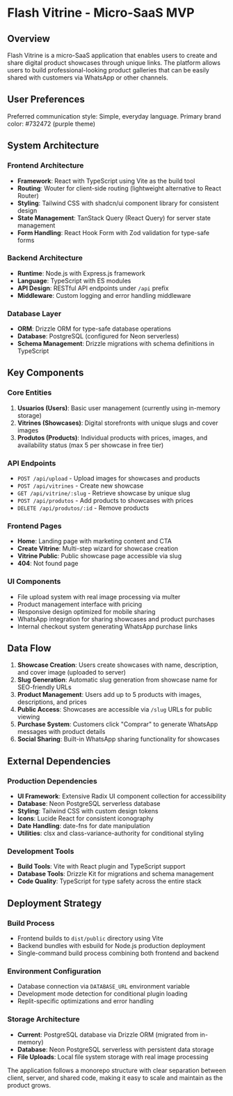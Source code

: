 # Flash Vitrine - Micro-SaaS MVP

## Overview

Flash Vitrine is a micro-SaaS application that enables users to create and share digital product showcases through unique links. The platform allows users to build professional-looking product galleries that can be easily shared with customers via WhatsApp or other channels.

## User Preferences

Preferred communication style: Simple, everyday language.
Primary brand color: #732472 (purple theme)

## System Architecture

### Frontend Architecture
- **Framework**: React with TypeScript using Vite as the build tool
- **Routing**: Wouter for client-side routing (lightweight alternative to React Router)
- **Styling**: Tailwind CSS with shadcn/ui component library for consistent design
- **State Management**: TanStack Query (React Query) for server state management
- **Form Handling**: React Hook Form with Zod validation for type-safe forms

### Backend Architecture
- **Runtime**: Node.js with Express.js framework
- **Language**: TypeScript with ES modules
- **API Design**: RESTful API endpoints under `/api` prefix
- **Middleware**: Custom logging and error handling middleware

### Database Layer
- **ORM**: Drizzle ORM for type-safe database operations
- **Database**: PostgreSQL (configured for Neon serverless)
- **Schema Management**: Drizzle migrations with schema definitions in TypeScript

## Key Components

### Core Entities
1. **Usuarios (Users)**: Basic user management (currently using in-memory storage)
2. **Vitrines (Showcases)**: Digital storefronts with unique slugs and cover images
3. **Produtos (Products)**: Individual products with prices, images, and availability status (max 5 per showcase in free tier)

### API Endpoints
- `POST /api/upload` - Upload images for showcases and products
- `POST /api/vitrines` - Create new showcase
- `GET /api/vitrine/:slug` - Retrieve showcase by unique slug
- `POST /api/produtos` - Add products to showcases with prices
- `DELETE /api/produtos/:id` - Remove products

### Frontend Pages
- **Home**: Landing page with marketing content and CTA
- **Create Vitrine**: Multi-step wizard for showcase creation
- **Vitrine Public**: Public showcase page accessible via slug
- **404**: Not found page

### UI Components
- File upload system with real image processing via multer
- Product management interface with pricing
- Responsive design optimized for mobile sharing
- WhatsApp integration for sharing showcases and product purchases
- Internal checkout system generating WhatsApp purchase links

## Data Flow

1. **Showcase Creation**: Users create showcases with name, description, and cover image (uploaded to server)
2. **Slug Generation**: Automatic slug generation from showcase name for SEO-friendly URLs
3. **Product Management**: Users add up to 5 products with images, descriptions, and prices
4. **Public Access**: Showcases are accessible via `/slug` URLs for public viewing
5. **Purchase System**: Customers click "Comprar" to generate WhatsApp messages with product details
6. **Social Sharing**: Built-in WhatsApp sharing functionality for showcases

## External Dependencies

### Production Dependencies
- **UI Framework**: Extensive Radix UI component collection for accessibility
- **Database**: Neon PostgreSQL serverless database
- **Styling**: Tailwind CSS with custom design tokens
- **Icons**: Lucide React for consistent iconography
- **Date Handling**: date-fns for date manipulation
- **Utilities**: clsx and class-variance-authority for conditional styling

### Development Tools
- **Build Tools**: Vite with React plugin and TypeScript support
- **Database Tools**: Drizzle Kit for migrations and schema management
- **Code Quality**: TypeScript for type safety across the entire stack

## Deployment Strategy

### Build Process
- Frontend builds to `dist/public` directory using Vite
- Backend bundles with esbuild for Node.js production deployment
- Single-command build process combining both frontend and backend

### Environment Configuration
- Database connection via `DATABASE_URL` environment variable
- Development mode detection for conditional plugin loading
- Replit-specific optimizations and error handling

### Storage Architecture
- **Current**: PostgreSQL database via Drizzle ORM (migrated from in-memory)
- **Database**: Neon PostgreSQL serverless with persistent data storage
- **File Uploads**: Local file system storage with real image processing

The application follows a monorepo structure with clear separation between client, server, and shared code, making it easy to scale and maintain as the product grows.